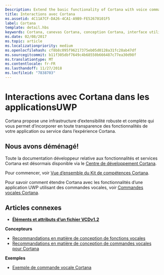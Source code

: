 ```yaml
---
Description: Extend the basic functionality of Cortana with voice commands that activate a UWP app and execute a single action.
title: Interactions avec Cortana
ms.assetid: 4C11A7CF-DA26-4CA1-A9B9-FE52670101F5
label: Cortana
template: detail.hbs
keywords: Cortana, canevas Cortana, conception Cortana, interface utilisateur, commandes vocales, VCD
ms.date: 02/08/2017
ms.topic: article
ms.localizationpriority: medium
ms.openlocfilehash: cf8b8c095f96217375eb05d0128a31fc28ab47df
ms.sourcegitcommit: b11f305dbf7649c4b68550b666487c77ea30d98f
ms.translationtype: MT
ms.contentlocale: fr-FR
ms.lasthandoff: 11/27/2018
ms.locfileid: "7838703"
---
```

# <a name="cortana-interactions-in-uwp-apps"></a>Interactions avec Cortana dans les applicationsUWP

Cortana propose une infrastructure d’extensibilité robuste et complète qui vous permet d’incorporer en toute transparence des fonctionnalités de votre application ou service dans l’expérience Cortana.

## <a name="weve-moved"></a>Nous avons déménagé!

Toute la documentation développeur relative aux fonctionnalités et services Cortana est désormais disponible via le [Centre de développement Cortana](https://developer.microsoft.com/cortana).

Pour commencer, voir [Vue d’ensemble du Kit de compétences Cortana](https://docs.microsoft.com/cortana/skills/overview).

Pour savoir comment étendre Cortana avec les fonctionnalités d’une application UWP utilisant des commandes vocales, voir [Commandes vocales Cortana](https://docs.microsoft.com/cortana/voice-commands/vcd). 

## <a name="related-articles"></a>Articles connexes

* [**Éléments et attributs d’un fichier VCDv1.2**](https://docs.microsoft.com/uwp/schemas/voicecommands/voice-command-elements-and-attributes-1-2)

**Concepteurs**
* [Recommandations en matière de conception de fonctions vocales](speech-interactions.md)
* [Recommandations en matière de conception de commandes vocales pour Cortana](https://docs.microsoft.com/cortana/voice-commands/voicecommand-design-guidelines)

**Exemples**
* [Exemple de commande vocale Cortana](http://go.microsoft.com/fwlink/p/?LinkID=619899)
 

 




